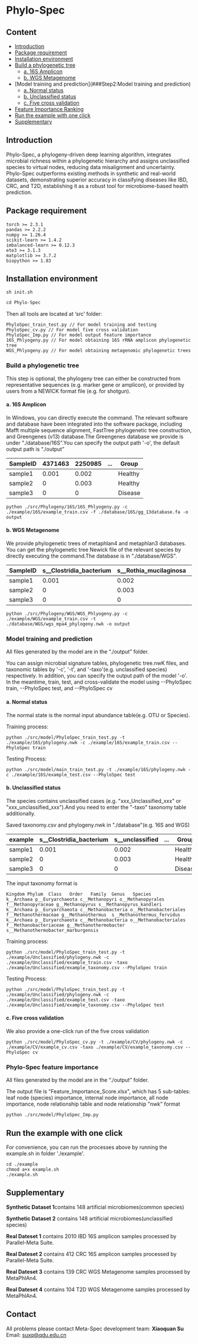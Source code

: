 # Phylo-Spec

## Content

- [Introduction](##Introduction)
- [Package requirement](##Package-requirement)
- [Installation environment](##Installationenvironment)
- [Build a phylogenetic tree](###Buildaphylogenetictree)
  - [a. 16S Amplicon](####a.16SAmplicon)
  - [b. WGS Metagenome](####b.WGSMetagenome)
- [Model training and prediction](###Step2:Model training and prediction)
  - [a. Normal status](####a.Normalstatus)
  - [b. Unclassified status](####b.Unclassifiedstatus)
  - [c. Five cross validation](####c.Fivecrossvalidation)
- [Feature Importance Ranking](###Step3:FeatureImportanceRanking)
- [Run the example with one click](##Runtheexamplewithoneclick)
- [Supplementary](##Supplementary)

## Introduction

Phylo-Spec, a phylogeny-driven deep learning algorithm, integrates microbial richness within a phylogenetic hierarchy and assigns unclassified species to virtual nodes, reducing data misalignment and uncertainty.  Phylo-Spec outperforms existing methods in synthetic and real-world datasets, demonstrating superior accuracy in classifying diseases like IBD, CRC, and T2D, establishing it as a robust tool for microbiome-based health prediction.

## Package requirement

```
torch >= 2.3.1
pandas >= 2.2.2
numpy >= 1.26.4
scikit-learn >= 1.4.2
imbalanced-learn >= 0.12.3
ete3 >= 3.1.3
matplotlib >= 3.7.2
biopython >= 1.83
```

## Installation environment

```
sh init.sh
```

```python
cd Phylo-Spec
```

Then all tools are located at ‘src’ folder:

```
PhyloSpec_train_test.py // For model training and testing
PhyloSpec_cv.py // For model five cross validation
PhyloSpec_Imp.py // For model output feature importance
16S_Phlyogeny.py // For model obtaining 16S rRNA amplicon phylogenetic tree
WGS_Phlyogeny.py // For model obtaining metagenomic phylogenetic trees
```

### Build a phylogenetic tree

This step is optional, the phylogeny tree can either be constructed from representative sequences (e.g. marker gene or amplicon), or provided by users from a NEWICK format file (e.g. for shotgun).

#### a. 16S Amplicon

In Windows, you can directly execute the command. The relevant software and database have been integrated into the software package, including Mafft multiple sequence alignment, FastTree phylogenetic tree construction, and Greengenes (v13) database.The Greengenes database we provide is under "./database/16S".You can specify the output path '-o', the default output path is “./output”

| SampleID | 4371463 | 2250985 | ...  | Group   |
| ------- | ------- | ------- | :--: | ------- |
| sample1 | 0.001   | 0.002   |      | Healthy |
| sample2 | 0       | 0.003   |      | Healthy |
| sample3 | 0       | 0       |      | Disease |

```
python ./src/Phylogeny/16S/16S_Phlyogeny.py -c ./example/16S/example_train.csv -f ./database/16S/gg_13database.fa -o output
```

#### b. WGS Metagenome

We provide phylogenetic trees of metaphlan4 and metaphlan3 databases. You can get the phylogenetic tree Newick file of the relevant species by directly executing the command.The database is in "./database/WGS".

| SampleID | s__Clostridia_bacterium | s__Rothia_mucilaginosa | ...  | Group   |
| ------- | ----------------------- | ---------------------- | :--: | ------- |
| sample1 | 0.001                   | 0.002                  |      | Healthy |
| sample2 | 0                       | 0.003                  |      | Healthy |
| sample3 | 0                       | 0                      |      | Disease |

```
python ./src/Phylogeny/WGS/WGS_Phlyogeny.py -c ./example/WGS/example_train.csv -t ./database/WGS/wgs_mpa4_phylogeny.nwk -o output
```

### Model training and prediction

All files generated by the model are in the “./output” folder.

You can assign microbial signature tables, phylogenetic tree.nwK files, and taxonomic tables by '-c', '-t', and '-taxo'(e.g. unclassified species) respectively. In addition, you can specify the output path of the model '-o'. In the meantime, train, test, and cross-validate the model using --PhyloSpec train, --PhyloSpec test, and --PhyloSpec cv

#### a. Normal status

The normal state is the normal input abundance table(e.g. OTU or Species).

Training process:

```
python ./src/model/PhyloSpec_train_test.py -t ./example/16S/phylogeny.nwk -c ./example/16S/example_train.csv --PhyloSpec train
```

Testing Process:

````
python ./src/model/main_train_test.py -t ./example/16S/phylogeny.nwk -c ./example/16S/example_test.csv --PhyloSpec test
````

#### b. Unclassified status

The species contains unclassified cases (e.g. "xxx_Unclassified_xxx" or "xxx_unclassified_xxx").And you need to enter the "-taxo" taxonomy table additionally.

Saved taxonomy.csv and phylogeny.nwk in "./database"(e.g. 16S and WGS)

| example | s__Clostridia_bacterium | s__unclassified | ...  | Group   |
| ------- | ----------------------- | --------------- | :--: | ------- |
| sample1 | 0.001                   | 0.002           |      | Healthy |
| sample2 | 0                       | 0.003           |      | Healthy |
| sample3 | 0                       | 0               |      | Disease |

The input taxonomy format is

```
Kingdom Phylum  Class   Order   Family  Genus   Species
k__Archaea p__Euryarchaeota c__Methanopyri o__Methanopyrales f__Methanopyraceae g__Methanopyrus s__Methanopyrus_kandleri
k__Archaea p__Euryarchaeota c__Methanobacteria o__Methanobacteriales f__Methanothermaceae g__Methanothermus  s__Methanothermus_fervidus
k__Archaea p__Euryarchaeota c__Methanobacteria o__Methanobacteriales f__Methanobacteriaceae g__Methanothermobacter s__Methanothermobacter_marburgensis
```

Training process:

```
python ./src/model/PhyloSpec_train_test.py -t ./example/Unclassified/phylogeny.nwk -c ./example/Unclassified/example_train.csv -taxo ./example/Unclassified/example_taxonomy.csv --PhyloSpec train
```

Testing Process:

```
python ./src/model/PhyloSpec_train_test.py -t ./example/Unclassified/phylogeny.nwk -c ./example/Unclassified/example_test.csv -taxo ./example/Unclassified/example_taxonomy.csv --PhyloSpec test
```

#### c. Five cross validation

We also provide a one-click run of the five cross validation

```
python ./src/model/PhyloSpec_cv.py -t ./example/CV/phylogeny.nwk -c ./example/CV/example_cv.csv -taxo ./example/CV/example_taxonomy.csv --PhyloSpec cv
```

### Phylo-Spec feature importance

All files generated by the model are in the “./output” folder.

The output file is "Feature_Importance_Score.xlsx", which has 5 sub-tables: leaf node (species) importance, internal node importance, all node importance, node relationship table and node relationship "nwk" format

```
python ./src/model/PhyloSpec_Imp.py
```

## Run the example with one click

For convenience, you can run the processes above by running the example.sh in folder './example'.

```
cd ./example
chmod a+x example.sh
./example.sh
```

## Supplementary

**Synthetic Dataset 1**contains 148 artificial microbiomes(common species)

**Synthetic Dataset 2** contains 148 artificial microbiomes(unclassified species)

**Real Dateset 1** contains 2010 IBD 16S amplicon samples processed by Parallel-Meta Suite.

**Real Dateset 2** contains 412 CRC 16S amplicon samples processed by Parallel-Meta Suite.

**Real Dateset 3** contains 139 CRC WGS Metagenome samples processed by MetaPhlAn4.

**Real Dateset 4** contains 104 T2D WGS Metagenome samples processed by MetaPhlAn4.

## Contact

All problems please contact Meta-Spec development team: **Xiaoquan Su**  Email: [suxq@qdu.edu.cn](mailto:suxq@qdu.edu.cn)
